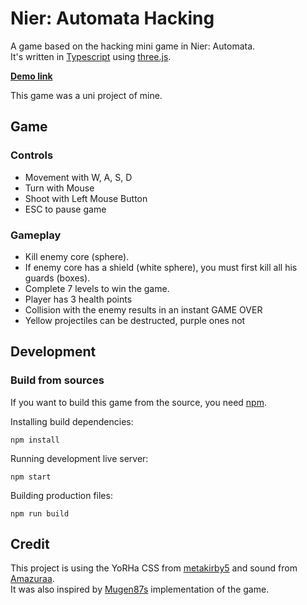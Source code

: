 # Nier: Automata Hacking

A game based on the hacking mini game in Nier: Automata.  
It's written in [Typescript](https://www.typescriptlang.org/) using [three.js](https://github.com/mrdoob/three.js).

[**Demo link**](https://raw.githack.com/Timi007/Nier-Automata-Hacking/master/dist/index.html)

This game was a uni project of mine.

## Game

### Controls
- Movement with W, A, S, D
- Turn with Mouse
- Shoot with Left Mouse Button
- ESC to pause game

### Gameplay
- Kill enemy core (sphere).
- If enemy core has a shield (white sphere), you must first kill all his guards (boxes).
- Complete 7 levels to win the game.
- Player has 3 health points
- Collision with the enemy results in an instant GAME OVER
- Yellow projectiles can be destructed, purple ones not

## Development

### Build from sources

If you want to build this game from the source, you need [npm](https://nodejs.org/en/).

Installing build dependencies:
```
npm install
```

Running development live server:
```
npm start
```

Building production files:
```
npm run build
```

## Credit

This project is using the YoRHa CSS from [metakirby5](https://github.com/metakirby5/yorha) and sound from [Amazuraa](https://github.com/Amazuraa/YoRHa-Hacking-Game).  
It was also inspired by [Mugen87s](https://github.com/Mugen87/nier) implementation of the game.
